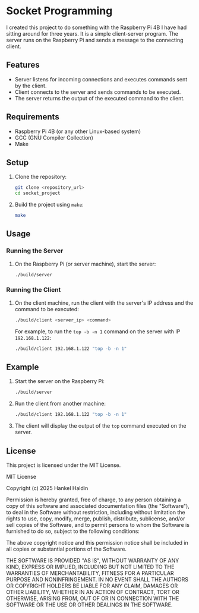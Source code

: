 # Socket Programming

I created this project to do something with the Raspberry Pi 4B I have had sitting around for three years. It is a simple client-server program. The server runs on the Raspberry Pi and sends a message to the connecting client.

## Features

- Server listens for incoming connections and executes commands sent by the client.
- Client connects to the server and sends commands to be executed.
- The server returns the output of the executed command to the client.

## Requirements

- Raspberry Pi 4B (or any other Linux-based system)
- GCC (GNU Compiler Collection)
- Make

## Setup

1. Clone the repository:
    ```sh
    git clone <repository_url>
    cd socket_project
    ```

2. Build the project using `make`:
    ```sh
    make
    ```

## Usage

### Running the Server

1. On the Raspberry Pi (or server machine), start the server:
    ```sh
    ./build/server
    ```

### Running the Client

1. On the client machine, run the client with the server's IP address and the command to be executed:
    ```sh
    ./build/client <server_ip> <command>
    ```

    For example, to run the `top -b -n 1` command on the server with IP `192.168.1.122`:
    ```sh
    ./build/client 192.168.1.122 "top -b -n 1"
    ```

## Example

1. Start the server on the Raspberry Pi:
    ```sh
    ./build/server
    ```

2. Run the client from another machine:
    ```sh
    ./build/client 192.168.1.122 "top -b -n 1"
    ```

3. The client will display the output of the `top` command executed on the server.

## License

This project is licensed under the MIT License.

MIT License

Copyright (c) 2025 Hankel Haldin

Permission is hereby granted, free of charge, to any person obtaining a copy
of this software and associated documentation files (the "Software"), to deal
in the Software without restriction, including without limitation the rights
to use, copy, modify, merge, publish, distribute, sublicense, and/or sell
copies of the Software, and to permit persons to whom the Software is
furnished to do so, subject to the following conditions:

The above copyright notice and this permission notice shall be included in all
copies or substantial portions of the Software.

THE SOFTWARE IS PROVIDED "AS IS", WITHOUT WARRANTY OF ANY KIND, EXPRESS OR
IMPLIED, INCLUDING BUT NOT LIMITED TO THE WARRANTIES OF MERCHANTABILITY,
FITNESS FOR A PARTICULAR PURPOSE AND NONINFRINGEMENT. IN NO EVENT SHALL THE
AUTHORS OR COPYRIGHT HOLDERS BE LIABLE FOR ANY CLAIM, DAMAGES OR OTHER
LIABILITY, WHETHER IN AN ACTION OF CONTRACT, TORT OR OTHERWISE, ARISING FROM,
OUT OF OR IN CONNECTION WITH THE SOFTWARE OR THE USE OR OTHER DEALINGS IN THE
SOFTWARE.
